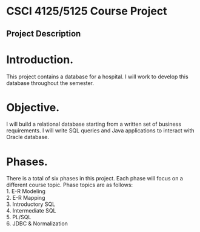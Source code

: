 # CSCI 4125/5125 Course Project
<h2>Project Description<h2/>

# Introduction. 
This project contains a database for a hospital. I will work to develop this database throughout the semester. 
<br>

# Objective. 
I will build a relational database starting from a written set of business requirements. I will write SQL queries and Java applications to interact with Oracle database. 
<br>

# Phases. 
There is a total of six phases in this project. Each phase will focus on a different course topic. Phase topics are as follows:
<br>
	1. E-R Modeling 
	<br>
	2. E-R Mapping
	<br>
	3. Introductory SQL
	<br>
	4. Intermediate SQL
	<br>
	5. PL/SQL
	<br>
	6. JDBC & Normalization 
